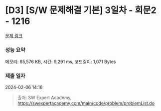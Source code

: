 # [D3] [S/W 문제해결 기본] 3일차 - 회문2 - 1216 

[문제 링크](https://swexpertacademy.com/main/code/problem/problemDetail.do?contestProbId=AV14Rq5aABUCFAYi) 

### 성능 요약

메모리: 65,576 KB, 시간: 9,291 ms, 코드길이: 1,071 Bytes

### 제출 일자

2024-02-06 14:16



> 출처: SW Expert Academy, https://swexpertacademy.com/main/code/problem/problemList.do